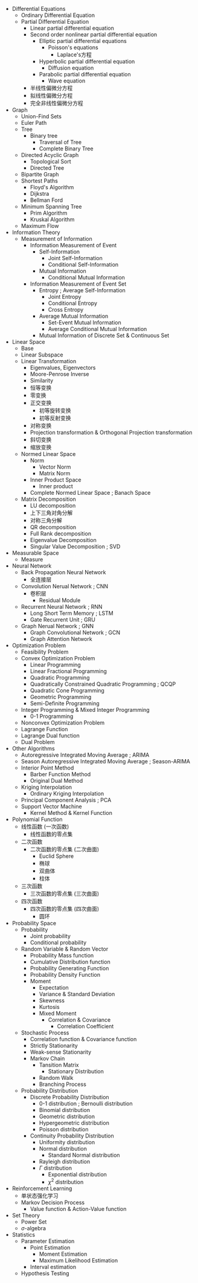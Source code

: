 
* Differential Equations
  * Ordinary Differential Equation
  * Partial Differential Equation
    * Linear partial differential equation
    * Second order nonlinear partial differential equation
      * Elliptic partial differential equations
        * Poisson's equations
          * Laplace's方程
      * Hyperbolic partial differential equation
        * Diffusion equation
      * Parabolic partial differential equation
        * Wave equation
    * 半线性偏微分方程
    * 拟线性偏微分方程
    * 完全非线性偏微分方程
* Graph
  * Union-Find Sets
  * Euler Path
  * Tree
    * Binary tree
      * Traversal of Tree
      * Complete Binary Tree
  * Directed Acyclic Graph
    * Topological Sort
    * Directed Tree
  * Bipartite Graph
  * Shortest Paths
    * Floyd's Algorithm
    * Dijkstra
    * Bellman Ford
  * Minimum Spanning Tree
    * Prim Algorithm
    * Kruskal Algorithm
  * Maximum Flow
* Information Theory
  * Measurement of Information
    * Information Measurement of Event
      * Self-Information
        * Joint Self-Information
        * Conditional Self-Information
      * Mutual Information
        * Conditional Mutual Information
    * Information Measurement of Event Set
      * Entropy ; Average Self-Information
        * Joint Entropy
        * Conditional Entropy
        * Cross Entropy
      * Average Mutual Information
        * Set-Event Mutual Information
        * Average Conditional Mutual Information
      * Mutual Information of Discrete Set & Continuous Set
* Linear Space
  * Base
  * Linear Subspace
  * Linear Transformation
    * Eigenvalues, Eigenvectors
    * Moore-Penrose Inverse
    * Similarity
    * 恒等变换
    * 零变换
    * 正交变换
      * 初等旋转变换
      * 初等反射变换
    * 对称变换
    * Projection transformation & Orthogonal Projection transformation
    * 斜切变换
    * 缩放变换
  * Normed Linear Space
    * Norm
      * Vector Norm
      * Matrix Norm
    * Inner Product Space
      * Inner product
    * Complete Normed Linear Space ; Banach Space
  * Matrix Decomposition
    * LU decomposition
    * 上下三角对角分解
    * 对称三角分解
    * QR decomposition
    * Full Rank decomposition
    * Eigenvalue Decomposition
    * Singular Value Decomposition ; SVD
* Measurable Space
  * Measure
* Neural Network
  * Back Propagation Neural Network
    * 全连接层
  * Convolution Nerual Network ; CNN
    * 卷积层
      * Residual Module
  * Recurrent Neural Network ; RNN
    * Long Short Term Memory ; LSTM
    * Gate Recurrent Unit ; GRU
  * Graph Nerual Network ; GNN
    * Graph Convolutional Network ; GCN
    * Graph Attention Network
* Optimization Problem
  * Feasibility Problem
  * Convex Optimization Problem
    * Linear Programming
    * Linear Fractional Programming
    * Quadratic Programming
    * Quadratically Constrained Quadratic Programming ; QCQP
    * Quadratic Cone Programming
    * Geometric Programming
    * Semi-Definite Programming
  * Integer Programming & Mixed Integer Programming
    * 0-1 Programming
  * Nonconvex Optimization Problem
  * Lagrange Function
  * Lagrange Dual function
  * Dual Problem
* Other Algorithms
  * Autoregressive Integrated Moving Average ; ARIMA
  * Season Autoregressive Integrated Moving Average ; Season-ARIMA
  * Interior Point Method
    * Barber Function Method
    * Original Dual Method
  * Kriging Interpolation
    * Ordinary Kriging Interpolation
  * Principal Component Analysis ; PCA
  * Support Vector Machine
    * Kernel Method & Kernel Function
* Polynomial Function
  * 线性函数 (一次函数)
    * 线性函数的零点集
  * 二次函数
    * 二次函数的零点集 (二次曲面)
      * Euclid Sphere
      * 椭球
      * 双曲体
      * 柱体
  * 三次函数
    * 三次函数的零点集 (三次曲面)
  * 四次函数
    * 四次函数的零点集 (四次曲面)
      * 圆环
* Probability Space
  * Probability
    * Joint probability
    * Conditional probability
  * Random Variable & Random Vector
    * Probability Mass function
    * Cumulative Distribution function
    * Probability Generating Function
    * Probability Density Function
    * Moment
      * Expectation
      * Variance & Standard Deviation
      * Skewness
      * Kurtosis
      * Mixed Moment
        * Correlation & Covariance
          * Correlation Coefficient
  * Stochastic Process
    * Correlation function & Covariance function
    * Strictly Stationarity
    * Weak-sense Stationarity
    * Markov Chain
      * Tansition Matrix
        * Stationary Distribution
      * Random Walk
      * Branching Process
  * Probability Distribution
    * Discrete Probability Distribution
      * 0-1 distribution ; Bernoulli distribution
      * Binomial distribution
      * Geometric distribution
      * Hypergeometric distribution
      * Poisson distribution
    * Continuity Probability Distribution
      * Uniformity distribution
      * Normal distribution
        * Standard Normal distribution
      * Rayleigh  distribution
      * $Γ$ distribution
        * Exponential distribution
        * $\chi^2$ distribution
* Reinforcement Learning
  * 单状态强化学习
  * Markov Decision Process
    * Value function & Action-Value function
* Set Theory
  * Power Set
  * $\sigma$-algebra
* Statistics
  * Parameter Estimation
    * Point Estimation
      * Moment Estimation
      * Maximum Likelihood Estimation
    * Interval estimation
  * Hypothesis Testing
